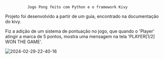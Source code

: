               Jogo Pong feito com Python e o framework Kivy 

  Projeto foi desenvolvido a partir de um guia, encontrado na documentação do kivy.
  
  Fiz a adição de um sistema de pontuação no jogo, que quando o 'Player' atingir a
  marca de 5 pontos, mostra uma mensagem na tela 'PLAYER[1/2] WON THE GAME'.
  
![2024-02-29-22-40-16](https://github.com/luizefb/pong/assets/123416510/3163b07a-a97c-4345-9cb1-08f61f077556)

